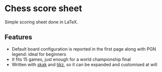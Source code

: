 # Chess score sheet

Simple scoring sheet done in LaTeX.

## Features

- Default board configuration is reported in the first page along with PGN legend: ideal for beginners
- It fits 15 games, just enough for a world championship final
- Written with [skak](https://www.ctan.org/pkg/skak) and [tikz](https://www.ctan.org/pkg/pgf), so it can be expanded and customised at will
